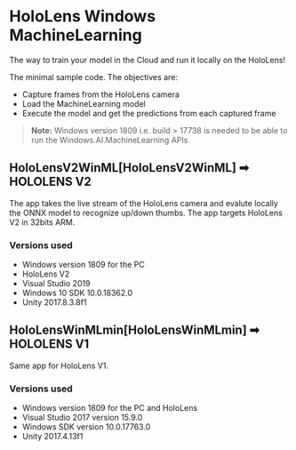 # HoloLens Windows MachineLearning

The way to train your model in the Cloud and run it locally on the HoloLens!

The minimal sample code. The objectives are:
- Capture frames from the HoloLens camera
- Load the MachineLearning model
- Execute the model and get the predictions from each captured frame

> **Note:** Windows version 1809 i.e. build > 17738 is needed to be able to run the Windows.AI.MachineLearning APIs


## HoloLensV2WinML[HoloLensV2WinML] ➡ HOLOLENS V2

The app takes the live stream of the HoloLens camera and evalute locally the ONNX model to recognize up/down thumbs.
The app targets HoloLens V2 in 32bits ARM.

### Versions used
- Windows version 1809 for the PC
- HoloLens V2
- Visual Studio 2019
- Windows 10 SDK 10.0.18362.0
- Unity 2017.8.3.8f1


## HoloLensWinMLmin[HoloLensWinMLmin] ➡ HOLOLENS V1

Same app for HoloLens V1.

### Versions used
- Windows version 1809 for the PC and HoloLens
- Visual Studio 2017 version 15.9.0
- Windows SDK version 10.0.17763.0
- Unity 2017.4.13f1

